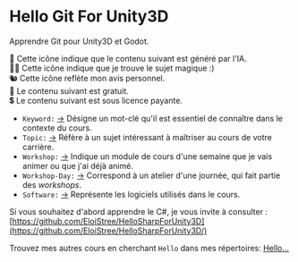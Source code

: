 

# Hello Git For Unity3D

Apprendre Git pour Unity3D et Godot.



🤖 Cette icône indique que le contenu suivant est généré par l'IA.  
🧙‍♂️ Cette icône indique que je trouve le sujet magique :)  
🐿️ Cette icône reflète mon avis personnel.  
🌱 Le contenu suivant est gratuit.  
💲 Le contenu suivant est sous licence payante.

- `Keyword:` [->](https://github.com/EloiStree/HelloGitForUnity3D/issues?q=keyword) Désigne un mot-clé qu'il est essentiel de connaître dans le contexte du cours.
- `Topic:` [->](https://github.com/EloiStree/HelloGitForUnity3D/issues?q=topic) Réfère à un sujet intéressant à maîtriser au cours de votre carrière.
- `Workshop:` [->](https://github.com/EloiStree/HelloGitForUnity3D/issues?q=workshop) Indique un module de cours d'une semaine que je vais animer ou que j'ai déjà animé.
- `Workshop-Day:` [->](https://github.com/EloiStree/HelloGitForUnity3D/issues?q=workshop-day) Correspond à un atelier d'une journée, qui fait partie des *workshops*.
- `Software:` [->](https://github.com/EloiStree/HelloGitForUnity3D/issues?q=software) Représente les logiciels utilisés dans le cours.

Si vous souhaitez d'abord apprendre le C#, je vous invite à consulter :  
[https://github.com/EloiStree/HelloSharpForUnity3D](https://github.com/EloiStree/HelloSharpForUnity3D/)  

Trouvez mes autres cours en cherchant `Hello` dans mes répertoires:
[Hello... ](https://github.com/EloiStree?tab=repositories&q=Hello&type=&language=&sort=)
